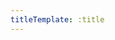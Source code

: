 ```yaml
---
titleTemplate: :title
---
```


<script setup>
import { data as posts } from '../.vitepress/theme/components/posts.data.mjs'
import TopPage from '../.vitepress/theme/components/TopPage.vue'

const tagSet = new Set() // タグを格納するためのセット

posts.forEach((data) => {
  // tags:がある場合は配列からセットに格納していく
  if (data.frontmatter && data.frontmatter.tags && Array.isArray(data.frontmatter.tags)) {
    data.frontmatter.tags.forEach((tag) => tagSet.add(tag))
  }
})
</script>

<style scoped>
.article-card-container {
  display: flex;
  flex-wrap: wrap;
  box-sizing: border-box;
}

.article-card {
  width: calc(33.33% - 32px);
  border: 1px solid #ccc;
  border-radius: 8px;
  padding: 16px;
  margin: 16px;
  text-align: center;
  box-sizing: border-box;
  text-decoration: none;
  display: flex;
  flex-direction: column;
}

.thumbnail {
  max-width: 100%;
  height: auto;
  border-radius: 4px;
}

.title {
  margin: 0;
  padding: 0;
  margin-top: 8px;
  font-size: 16px;
  border: none;
}

/* メディアクエリを追加してスマホ用のスタイルを適用 */
@media (max-width: 767px) {
  .article-card-container {
    flex-direction: column;
    align-items: stretch;
  }

  .article-card {
    width: 100%;
  }
}
</style>


<div class="article-card-container">
<template v-for="post of posts">
    <a :href=post.url class="article-card">
      <img :src="post.frontmatter.image" alt="Article Thumbnail" class="thumbnail" />
      <h2 class="title">{{ post.frontmatter.title }}</h2>
    </a>
</template>
</div>